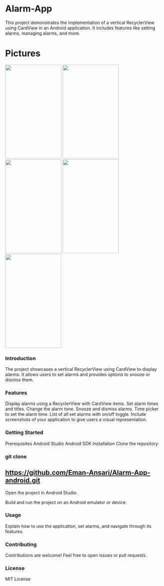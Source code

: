 # Alarm-App
This project demonstrates the implementation of a vertical RecyclerView using CardView in an Android application.
It includes features like setting alarms, managing alarms, and more.

# Pictures
<img src="https://github.com/Eman-Ansari/Alarm-App/assets/142986181/157176c8-0801-4fec-a75a-0a541e046621" width=180 height=300>
<img src="https://github.com/Eman-Ansari/Alarm-App/assets/142986181/83877a8c-ca74-4ebf-87d1-d5e073a6371c" width=180 height=300>
<img src="https://github.com/Eman-Ansari/Alarm-App/assets/142986181/19ab2e88-7f0b-4009-927b-4b627d17069f" width=180 height=300>
<img src="https://github.com/Eman-Ansari/Alarm-App/assets/142986181/8044673c-ffe4-491a-9f25-cfca7f60c5fb" width=180 height=300>
<img src="https://github.com/Eman-Ansari/Alarm-App/assets/142986181/64e9e629-cb80-4565-8b34-87f99bbd386c" width=180 height=300>

### Introduction
The project showcases a vertical RecyclerView using CardView to display alarms. It allows users to set alarms and provides options to snooze or dismiss them.

### Features
Display alarms using a RecyclerView with CardView items.
Set alarm times and titles.
Change the alarm tone.
Snooze and dismiss alarms.
Time picker to set the alarm time.
List of all set alarms with on/off toggle.
Include screenshots of your application to give users a visual representation.

### Getting Started
Prerequisites
Android Studio
Android SDK
Installation
Clone the repository:

### git clone 
## https://github.com/Eman-Ansari/Alarm-App-android.git
Open the project in Android Studio.

Build and run the project on an Android emulator or device.

### Usage
Explain how to use the application, set alarms, and navigate through its features.

### Contributing
Contributions are welcome! Feel free to open issues or pull requests.

### License
MIT License

